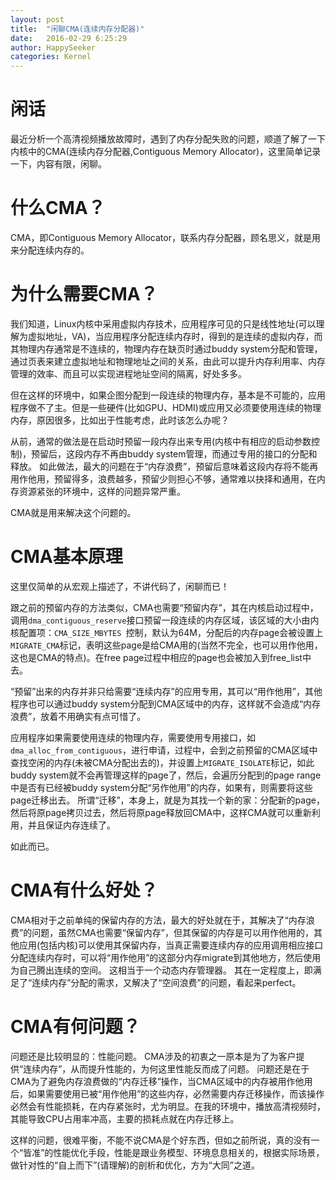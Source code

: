 ```yaml
---
layout: post
title:  "闲聊CMA(连续内存分配器)"
date:   2016-02-29 6:25:29
author: HappySeeker
categories: Kernel
---
```


# 闲话

最近分析一个高清视频播放故障时，遇到了内存分配失败的问题，顺道了解了一下内核中的CMA(连续内存分配器,Contiguous Memory Allocator)，这里简单记录一下，内容有限，闲聊。

# 什么CMA？

CMA，即Contiguous Memory Allocator，联系内存分配器，顾名思义，就是用来分配连续内存的。 

# 为什么需要CMA？

我们知道，Linux内核中采用虚拟内存技术，应用程序可见的只是线性地址(可以理解为虚拟地址，VA)，当应用程序分配连续内存时，得到的是连续的虚拟内存，而其物理内存通常是不连续的，物理内存在缺页时通过buddy system分配和管理，通过页表来建立虚拟地址和物理地址之间的关系，由此可以提升内存利用率、内存管理的效率、而且可以实现进程地址空间的隔离，好处多多。

但在这样的环境中，如果企图分配到一段连续的物理内存，基本是不可能的，应用程序做不了主。但是一些硬件(比如GPU、HDMI)或应用又必须要使用连续的物理内存，原因很多，比如出于性能考虑，此时该怎么办呢？

从前，通常的做法是在启动时预留一段内存出来专用(内核中有相应的启动参数控制)，预留后，这段内存不再由buddy system管理，而通过专用的接口的分配和释放。 如此做法，最大的问题在于“内存浪费”，预留后意味着这段内存将不能再用作他用，预留得多，浪费越多，预留少则担心不够，通常难以抉择和通用，在内存资源紧张的环境中，这样的问题异常严重。

CMA就是用来解决这个问题的。

# CMA基本原理

这里仅简单的从宏观上描述了，不讲代码了，闲聊而已！

跟之前的预留内存的方法类似，CMA也需要“预留内存”，其在内核启动过程中，调用`dma_contiguous_reserve`接口预留一段连续的内存区域，该区域的大小由内核配置项：`CMA_SIZE_MBYTES `控制，默认为64M，分配后的内存page会被设置上`MIGRATE_CMA`标记，表明这些page是给CMA用的(当然不完全，也可以用作他用，这也是CMA的特点)。在free page过程中相应的page也会被加入到free_list中去。

“预留”出来的内存并非只给需要“连续内存”的应用专用，其可以“用作他用”，其他程序也可以通过buddy system分配到CMA区域中的内存，这样就不会造成“内存浪费”，放着不用确实有点可惜了。

应用程序如果需要使用连续的物理内存，需要使用专用接口，如`dma_alloc_from_contiguous`，进行申请，过程中，会到之前预留的CMA区域中查找空闲的内存(未被CMA分配出去的)，并设置上`MIGRATE_ISOLATE`标记，如此buddy system就不会再管理这样的page了，然后，会遍历分配到的page range中是否有已经被buddy system分配“另作他用”的内存，如果有，则需要将这些page迁移出去。 所谓“迁移”，本身上，就是为其找一个新的家：分配新的page，然后将原page拷贝过去，然后将原page释放回CMA中，这样CMA就可以重新利用，并且保证内存连续了。

如此而已。

# CMA有什么好处？

CMA相对于之前单纯的保留内存的方法，最大的好处就在于，其解决了“内存浪费”的问题，虽然CMA也需要“保留内存”，但其保留的内存是可以用作他用的，其他应用(包括内核)可以使用其保留内存，当真正需要连续内存的应用调用相应接口分配连续内存时，可以将“用作他用”的这部分内存migrate到其他地方，然后使用为自己腾出连续的空间。 这相当于一个动态内存管理器。 其在一定程度上，即满足了“连续内存”分配的需求，又解决了“空间浪费”的问题，看起来perfect。

# CMA有何问题？

问题还是比较明显的：性能问题。 CMA涉及的初衷之一原本是为了为客户提供“连续内存”，从而提升性能的，为何这里性能反而成了问题。 问题还是在于CMA为了避免内存浪费做的“内存迁移”操作，当CMA区域中的内存被用作他用后，如果需要使用已被“用作他用”的这些内存，必然需要内存迁移操作，而该操作必然会有性能损耗，在内存紧张时，尤为明显。在我的环境中，播放高清视频时，其能导致CPU占用率冲高，主要的损耗点就在内存迁移上。

这样的问题，很难平衡，不能不说CMA是个好东西，但如之前所说，真的没有一个“皆准”的性能优化手段，性能是跟业务模型、环境息息相关的，根据实际场景，做针对性的“自上而下”(请理解)的剖析和优化，方为“大同”之道。


